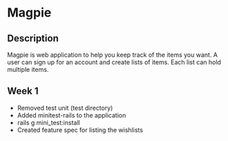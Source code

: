 Magpie
======

Description
-----------

Magpie is web application to help you keep track of the items you want. A user can sign up for an account and create lists of items. Each 
list can hold multiple items.

Week 1
------

* Removed test unit (test directory)
* Added minitest-rails to the application
* rails g mini_test:install
* Created feature spec for listing the wishlists
